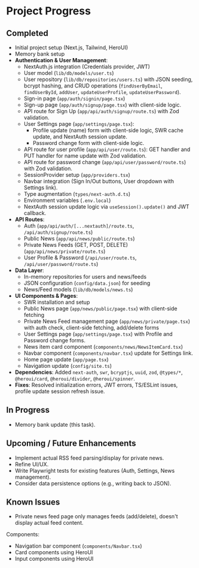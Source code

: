 # Project Progress

## Completed

- Initial project setup (Next.js, Tailwind, HeroUI)
- Memory bank setup
- **Authentication & User Management**:
  - NextAuth.js integration (Credentials provider, JWT)
  - User model (`lib/db/models/user.ts`)
  - User repository (`lib/db/repositories/users.ts`) with JSON seeding, bcrypt hashing, and CRUD operations (`findUserByEmail`, `findUserById`, `addUser`, `updateUserProfile`, `updateUserPassword`).
  - Sign-in page (`app/auth/signin/page.tsx`)
  - Sign-up page (`app/auth/signup/page.tsx`) with client-side logic.
  - API route for Sign Up (`app/api/auth/signup/route.ts`) with Zod validation.
  - User Settings page (`app/settings/page.tsx`):
    - Profile update (name) form with client-side logic, SWR cache update, and NextAuth session update.
    - Password change form with client-side logic.
  - API route for user profile (`app/api/user/route.ts`): GET handler and PUT handler for name update with Zod validation.
  - API route for password change (`app/api/user/password/route.ts`) with Zod validation.
  - SessionProvider setup (`app/providers.tsx`)
  - Navbar integration (Sign In/Out buttons, User dropdown with Settings link).
  - Type augmentation (`types/next-auth.d.ts`)
  - Environment variables (`.env.local`)
  - NextAuth session update logic via `useSession().update()` and JWT callback.
- **API Routes**:
  - Auth (`app/api/auth/[...nextauth]/route.ts`, `/api/auth/signup/route.ts`)
  - Public News (`app/api/news/public/route.ts`)
  - Private News Feeds (GET, POST, DELETE) (`app/api/news/private/route.ts`)
  - User Profile & Password (`/api/user/route.ts`, `/api/user/password/route.ts`)
- **Data Layer**:
  - In-memory repositories for users and news/feeds
  - JSON configuration (`config/data.json`) for seeding
  - News/Feed models (`lib/db/models/news.ts`)
- **UI Components & Pages**:
  - SWR installation and setup
  - Public News page (`app/news/public/page.tsx`) with client-side fetching
  - Private News Feed management page (`app/news/private/page.tsx`) with auth check, client-side fetching, add/delete forms
  - User Settings page (`app/settings/page.tsx`) with Profile and Password change forms.
  - News item card component (`components/news/NewsItemCard.tsx`)
  - Navbar component (`components/navbar.tsx`) update for Settings link.
  - Home page update (`app/page.tsx`)
  - Navigation update (`config/site.ts`)
- **Dependencies**: Added `next-auth`, `swr`, `bcryptjs`, `uuid`, `zod`, `@types/*`, `@heroui/card`, `@heroui/divider`, `@heroui/spinner`.
- **Fixes**: Resolved initialization errors, JWT errors, TS/ESLint issues, profile update session refresh issue.

## In Progress

- Memory bank update (this task).

## Upcoming / Future Enhancements

- Implement actual RSS feed parsing/display for private news.
- Refine UI/UX.
- Write Playwright tests for existing features (Auth, Settings, News management).
- Consider data persistence options (e.g., writing back to JSON).

## Known Issues

- Private news feed page only manages feeds (add/delete), doesn't display actual feed content.

Components:

- Navigation bar component (`components/Navbar.tsx`)
- Card components using HeroUI
- Input components using HeroUI
